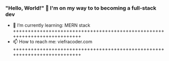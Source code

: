 ### "Hello, World!" 👋 I'm on my way to to becoming a full-stack dev

- 🌱 I’m currently learning:  MERN stack
++++++++++++++++++++++++++++++++++++++++++++++++++++++++++++++++++++++++++
- 📫 How to reach me: viefracoder.com
++++++++++++++++++++++++++++++++++++++++++++++++++++++++++++++++++++++++++

